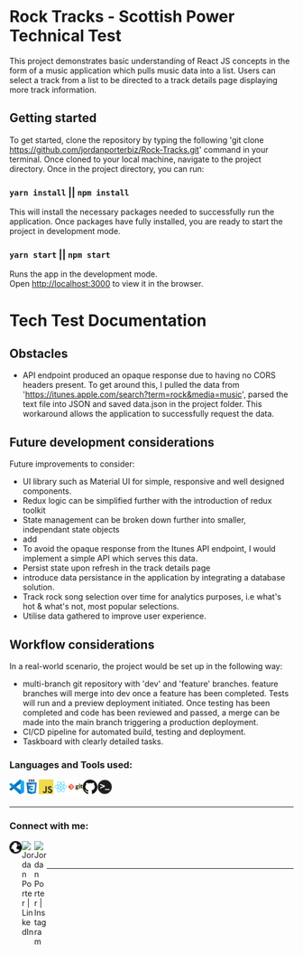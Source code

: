 # Rock Tracks - Scottish Power Technical Test

This project demonstrates basic understanding of React JS concepts in the form of a music application which pulls music data into a list. Users can select a track from a list to be directed to a track details page displaying more track information. 

## Getting started

To get started, clone the repository by typing the following 'git clone https://github.com/jordanporterbiz/Rock-Tracks.git' command in your terminal. 
Once cloned to your local machine, navigate to the project directory. Once in the project directory, you can run:
### `yarn install` || `npm install`

This will install the necessary packages needed to successfully run the application. Once packages have fully installed, you are ready to start the project in development mode. 
### `yarn start` || `npm start`

Runs the app in the development mode.\
Open [http://localhost:3000](http://localhost:3000) to view it in the browser.



# Tech Test Documentation
## Obstacles 

- API endpoint produced an opaque response due to having no CORS headers present. To get around this, I pulled the data from 'https://itunes.apple.com/search?term=rock&media=music', parsed the text file into JSON and saved data.json in the project folder. This workaround allows the application to successfully request the data. 

## Future development considerations

Future improvements to consider: 
- UI library such as Material UI for simple, responsive and well designed components. 
- Redux logic can be simplified further with the introduction of redux toolkit
- State management can be broken down further into smaller, independant state objects
- add 
- To avoid the opaque response from the Itunes API endpoint, I would implement  a simple API which serves this data.
- Persist state upon refresh in the track details page
- introduce data persistance in the application by integrating a database solution.
-  Track rock song selection over time for analytics purposes, i.e what's hot & what's not, most popular selections. 
- Utilise data gathered to improve user experience. 

## Workflow considerations

In a real-world scenario, the project would be set up in the following way: 

- multi-branch git repository with 'dev' and 'feature' branches. feature branches will merge into dev once a feature has been completed. Tests will run and a preview deployment initiated. Once testing has been completed and code has been reviewed and passed, a merge can be made into the main branch triggering a production deployment. 
- CI/CD pipeline for automated build, testing and deployment. 
- Taskboard with clearly detailed tasks. 


### Languages and Tools used:

<img align="left" alt="Visual Studio Code" width="26px" src="https://raw.githubusercontent.com/github/explore/80688e429a7d4ef2fca1e82350fe8e3517d3494d/topics/visual-studio-code/visual-studio-code.png" />
<img align="left" alt="CSS3" width="26px" src="https://raw.githubusercontent.com/github/explore/80688e429a7d4ef2fca1e82350fe8e3517d3494d/topics/css/css.png" />
<img align="left" alt="JavaScript" width="26px" src="https://raw.githubusercontent.com/github/explore/80688e429a7d4ef2fca1e82350fe8e3517d3494d/topics/javascript/javascript.png" />
<img align="left" alt="React" width="26px" src="https://raw.githubusercontent.com/github/explore/80688e429a7d4ef2fca1e82350fe8e3517d3494d/topics/react/react.png" />
<img align="left" alt="Git" width="26px" src="https://raw.githubusercontent.com/github/explore/80688e429a7d4ef2fca1e82350fe8e3517d3494d/topics/git/git.png" />
<img align="left" alt="GitHub" width="26px" src="https://raw.githubusercontent.com/github/explore/78df643247d429f6cc873026c0622819ad797942/topics/github/github.png" />
<img align="left" alt="Terminal" width="26px" src="https://raw.githubusercontent.com/github/explore/80688e429a7d4ef2fca1e82350fe8e3517d3494d/topics/terminal/terminal.png" />

<br />
<br />

---

### Connect with me:

[<img align="left" alt="BlackPhoenixSolutions.co.uk" width="22px" src="https://raw.githubusercontent.com/iconic/open-iconic/master/svg/globe.svg" />][website]
[<img align="left" alt="Jordan Porter | LinkedIn" width="22px" src="https://cdn.jsdelivr.net/npm/simple-icons@v3/icons/linkedin.svg" />][linkedin]
[<img align="left" alt="Jordan Porter | Instagram" width="22px" src="https://cdn.jsdelivr.net/npm/simple-icons@v3/icons/instagram.svg" />][instagram]

<br />
<br />

---

[website]: https://blackphoenixsolutions.co.uk
[instagram]: https://www.instagram.com/jordansjourneythroughlife
[linkedin]: https://www.linkedin.com/in/creatingthefuture
